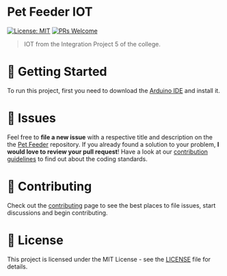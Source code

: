 <h1>
  Pet Feeder IOT
</h1>

[![License: MIT](https://img.shields.io/badge/License-MIT-brightgreen.svg)](https://opensource.org/licenses/MIT)
[![PRs Welcome](https://img.shields.io/badge/PRs-welcome-brightgreen.svg?style=flat-square)](http://makeapullrequest.com)

> IOT from the Integration Project 5 of the college.

# :runner: Getting Started

To run this project, first you need to download the [Arduino IDE](https://www.arduino.cc/en/Main/Software) and install it.

# :bug: Issues

Feel free to **file a new issue** with a respective title and description on the the [Pet Feeder](https://github.com/monteiro-alexandre/pet-feeder-pi-5/issues) repository. If you already found a solution to your problem, **I would love to review your pull request**! Have a look at our [contribution guidelines](https://github.com/monteiro-alexandre/pet-feeder-pi-5/blob/master/CONTRIBUTING.md) to find out about the coding standards.

# :tada: Contributing

Check out the [contributing](https://github.com/monteiro-alexandre/pet-feeder-pi-5/blob/master/CONTRIBUTING.md) page to see the best places to file issues, start discussions and begin contributing.

# :closed_book: License

This project is licensed under the MIT License - see the [LICENSE](https://github.com/monteiro-alexandre/pet-feeder-pi-5/blob/master/LICENSE) file for details.